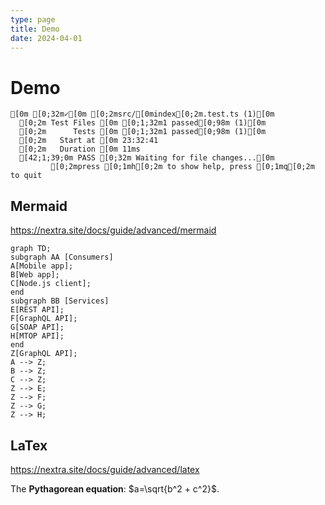 ```yaml
---
type: page
title: Demo
date: 2024-04-01
---
```


# Demo

```ansi
[0m [0;32m✓[0m [0;2msrc/[0mindex[0;2m.test.ts (1)[0m
  [0;2m Test Files [0m [0;1;32m1 passed[0;98m (1)[0m
  [0;2m      Tests [0m [0;1;32m1 passed[0;98m (1)[0m
  [0;2m   Start at [0m 23:32:41
  [0;2m   Duration [0m 11ms
  [42;1;39;0m PASS [0;32m Waiting for file changes...[0m
         [0;2mpress [0;1mh[0;2m to show help, press [0;1mq[0;2m to quit
```


## Mermaid

https://nextra.site/docs/guide/advanced/mermaid

```mermaid
graph TD;
subgraph AA [Consumers]
A[Mobile app];
B[Web app];
C[Node.js client];
end
subgraph BB [Services]
E[REST API];
F[GraphQL API];
G[SOAP API];
H[MTOP API];
end
Z[GraphQL API];
A --> Z;
B --> Z;
C --> Z;
Z --> E;
Z --> F;
Z --> G;
Z --> H;
```

## LaTex

https://nextra.site/docs/guide/advanced/latex

The **Pythagorean equation**: $a=\sqrt{b^2 + c^2}$.
